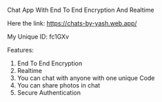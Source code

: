 Chat App With End To End Encryption And Realtime

Here the link: https://chats-by-yash.web.app/

My Unique ID: fc1GXv

Features: 
1. End To End Encryption
2. Realtime
3. You can chat with anyone with one unique Code
4. You can share photos in chat
5. Secure Authentication


